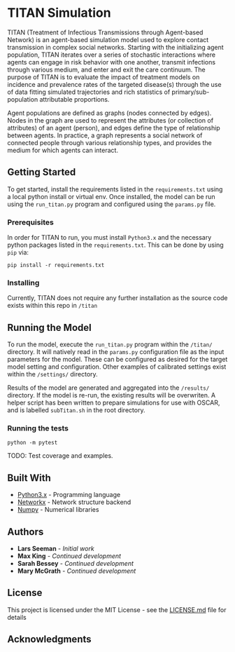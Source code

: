 # TITAN Simulation

TITAN (Treatment of Infectious Transmissions through Agent-based Network) is an agent-based simulation model used to explore contact transmission in complex social networks. Starting with the initializing agent population, TITAN iterates over a series of stochastic interactions where agents can engage in risk behavior with one another, transmit infections through various medium, and enter and exit the care continuum. The purpose of TITAN is to evaluate the impact of treatment models on incidence and prevalence rates of the targeted disease(s) through the use of data fitting simulated trajectories and rich statistics of primary/sub-population attributable proportions.

Agent populations are defined as graphs (nodes connected by edges). Nodes in the graph are used to represent the attributes (or collection of attributes) of an agent (person), and edges define the type of relationship between agents. In practice, a graph represents a social network of connected people through various relationship types, and provides the medium for which agents can interact.

## Getting Started

To get started, install the requirements listed in the `requirements.txt` using a local python install or virtual env. Once installed, the model can be run using the `run_titan.py` program and configured using the `params.py` file.

### Prerequisites

In order for TITAN to run, you must install `Python3.x` and the necessary python packages listed in the `requirements.txt`. This can be done by using `pip` via:

```
pip install -r requirements.txt
```

### Installing

Currently, TITAN does not require any further installation as the source code exists within this repo in `/titan`

## Running the Model

To run the model, execute the `run_titan.py` program within the `/titan/` directory. It will natively read in the `params.py` configuration file as the input parameters for the model. These can be configured as desired for the target model setting and configuration. Other examples of calibrated settings exist within the `/settings/` directory.

Results of the model are generated and aggregated into the `/results/` directory. If the model is re-run, the existing results will be overwriten. A helper script has been written to prepare simulations for use with OSCAR, and is labelled `subTitan.sh` in the root directory.


### Running the tests

`python -m pytest`

TODO: Test coverage and examples.


## Built With
* [Python3.x](https://www.python.org/downloads/release/python-374/) - Programming language
* [Networkx](https://networkx.github.io/) - Network structure backend
* [Numpy](http://www.numpy.org/) - Numerical libraries


## Authors

* **Lars Seeman** - *Initial work*
* **Max King** - *Continued development*
* **Sarah Bessey** - *Continued development*
* **Mary McGrath** - *Continued development*

## License

This project is licensed under the MIT License - see the [LICENSE.md](LICENSE.md) file for details

## Acknowledgments
